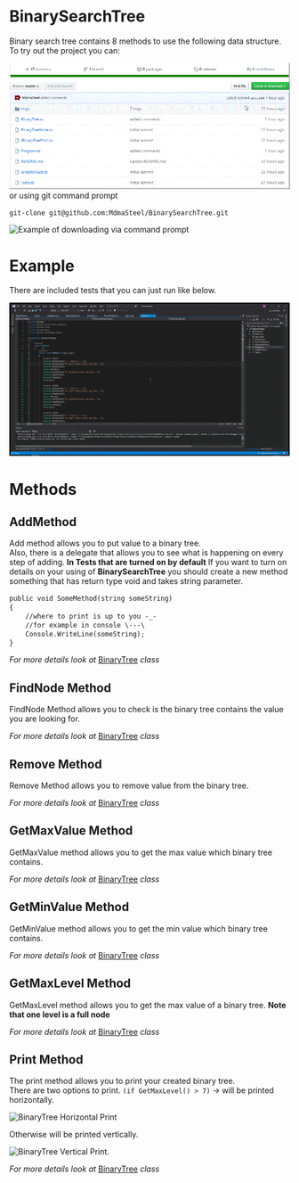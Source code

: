 # BinarySearchTree
Binary search tree contains 8 methods to use the following data structure.
To try out the project you can:

![Example of downloading zip archive](BinarySearchTree/imgs/downloadZip.gif)
 or using git command prompt
 ```
 git-clone git@github.com:MdmaSteel/BinarySearchTree.git
 ```
 
 ![Example of downloading via command prompt](BinarySearchTree/imgs/downloadVIAGitClone.gif)
 
# Example
There are included tests that you can just run like below.

![Example of program working](BinarySearchTree/imgs/exampleOfProgramWorking.gif)

# Methods

## AddMethod

Add method allows you to put value to a binary tree.\
Also, there is a delegate that allows you to see what is happening on every step of adding. **In Tests that are turned on by default**
If you want to turn on details on your using of **BinarySearchTree** you should create a new method something that has return type void and takes string parameter.
```
public void SomeMethod(string someString)
{
	//where to print is up to you -_-
	//for example in console \---\
	Console.WriteLine(someString);
}
```

*For more details look at* [BinaryTree](BinarySearchTree/BinaryTree.cs) *class*

## FindNode Method

FindNode Method allows you to check is the binary tree contains the value you are looking for.

*For more details look at* [BinaryTree](BinarySearchTree/BinaryTree.cs) *class*

## Remove Method

Remove Method allows you to remove value from the binary tree.

*For more details look at* [BinaryTree](BinarySearchTree/BinaryTree.cs) *class*


## GetMaxValue Method

GetMaxValue method allows you to get the max value which binary tree contains.

*For more details look at* [BinaryTree](BinarySearchTree/BinaryTree.cs) *class*

## GetMinValue Method

GetMinValue method allows you to get the min value which binary tree contains.

*For more details look at* [BinaryTree](BinarySearchTree/BinaryTree.cs) *class*

## GetMaxLevel Method

GetMaxLevel method allows you to get the max value of a binary tree.
**Note that one level is a full node**

*For more details look at* [BinaryTree](BinarySearchTree/BinaryTree.cs) *class*

## Print Method

The print method allows you to print your created binary tree.\
There are two options to print.
```(if GetMaxLevel() > 7)``` -> will be printed horizontally.

![BinaryTree Horizontal Print](BinarySearchTree/imgs/binaryTreeExample.jpg)

Otherwise will be printed vertically.

![BinaryTree Vertical Print](BinarySearchTree/imgs/binaryTreeExample1.jpg).


*For more details look at* [BinaryTree](BinarySearchTree/BinaryTree.cs) *class*
